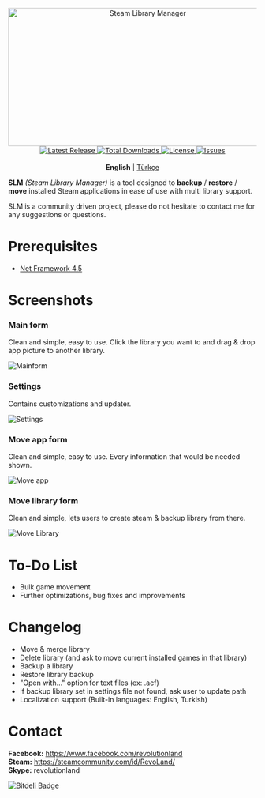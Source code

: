 <p align="center">
	<img src="/Extras/Logo/slm.png?raw=true" width="550px" height="280px" alt="Steam Library Manager" />
	<br />
	<a href="https://github.com/RevoLand/Steam-Library-Manager/releases/latest">
		<img src="https://img.shields.io/github/release/RevoLand/Steam-Library-Manager.svg?style=flat-square" alt="Latest Release">
	</a>
    <a href="https://github.com/RevoLand/Steam-Library-Manager/releases/latest">
        <img src="https://img.shields.io/github/downloads/RevoLand/Steam-Library-Manager/total.svg?style=flat-square" alt="Total Downloads">
    </a>
    <a href="https://raw.githubusercontent.com/RevoLand/Steam-Library-Manager/master/LICENSE">
        <img src="https://img.shields.io/badge/license-MIT-blue.svg?style=flat-square" alt="License">
    </a>
    <a href="https://github.com/RevoLand/Steam-Library-Manager/issues">
        <img src="https://img.shields.io/github/issues/RevoLand/Steam-Library-Manager.svg?style=flat-square" alt="Issues">
    </a>
    <br /><br />
    <b>English</b> | <a href="/Extras/Docs/Turkish/">Türkçe</a>
</p>

**SLM** *(Steam Library Manager)* is a tool designed to **backup** / **restore** / **move** installed Steam applications in ease of use with multi library support.

SLM is a community driven project, please do not hesitate to contact me for any suggestions or questions.

Prerequisites
===================
 - [Net Framework 4.5](https://www.microsoft.com/en-us/download/details.aspx?id=30653)
 
Screenshots
===================
### Main form
Clean and simple, easy to use. Click the library you want to and drag & drop app picture to another library.

![Mainform](/Extras/Screenshots/Mainform.png?raw=true)

### Settings
Contains customizations and updater.

![Settings](/Extras/Screenshots/settingsForm.png?raw=true)

### Move app form
Clean and simple, easy to use. Every information that would be needed shown.

![Move app](/Extras/Screenshots/MoveGameForm.png?raw=true)

### Move library form
Clean and simple, lets users to create steam & backup library from there.

![Move Library](/Extras/Screenshots/moveLibraryForm.png?raw=true)

To-Do List
===================
 - Bulk game movement
 - Further optimizations, bug fixes and improvements

Changelog
===================
 - Move & merge library
 - Delete library (and ask to move current installed games in that library)
 - Backup a library
 - Restore library backup
 - "Open with..." option for text files (ex: .acf)
 - If backup library set in settings file not found, ask user to update path
 - Localization support (Built-in languages: English, Turkish)

Contact
===================
**Facebook:** https://www.facebook.com/revolutionland
<br />
**Steam:** https://steamcommunity.com/id/RevoLand/
<br />
**Skype:** revolutionland


[![Bitdeli Badge](https://d2weczhvl823v0.cloudfront.net/RevoLand/steam-library-manager/trend.png)](https://bitdeli.com/free "Bitdeli Badge")


